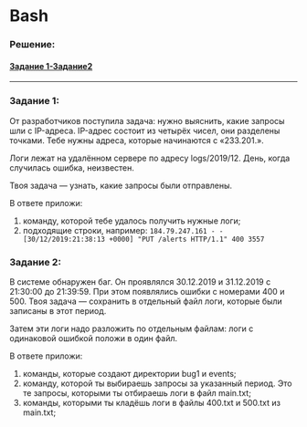 # Bash
### Решение:
#### [Задание 1-Задание2](bash_sol)
---
### Задание 1:
От разработчиков поступила задача: нужно выяснить, какие запросы шли с IP-адреса. IP-адрес состоит из четырёх чисел, они разделены точками. Тебе нужны адреса, которые начинаются с «233.201.».

Логи лежат на удалённом сервере по адресу logs/2019/12. День, когда случилась ошибка, неизвестен. 

Твоя задача — узнать, какие запросы были отправлены. 

В ответе приложи:
1. команду, которой тебе удалось получить нужные логи;
2. подходящие строки, например: ```184.79.247.161 - - [30/12/2019:21:38:13 +0000] "PUT /alerts HTTP/1.1" 400 3557```

### Задание 2:
В системе обнаружен баг. Он проявлялся 30.12.2019 и 31.12.2019 с 21:30:00 до 21:39:59. При этом появлялись ошибки с номерами 400 и 500. Твоя задача — сохранить в отдельный файл логи, которые были записаны в этот период.  

Затем эти логи надо разложить по отдельным файлам: логи с одинаковой ошибкой положи в один файл.

В ответе приложи:
1. команды, которые создают директории bug1 и events;
2. команду, которой ты выбираешь запросы за указанный период. Это те запросы, которыми ты отбираешь логи в файл main.txt;
3. команды, которыми ты кладёшь логи в файлы 400.txt и 500.txt из main.txt;
